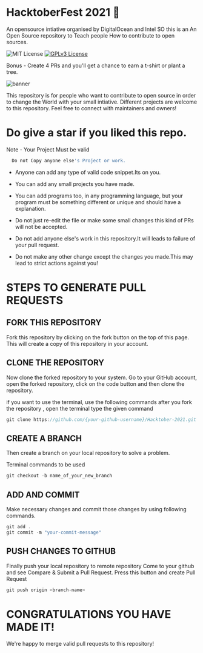 # HacktoberFest 2021 👋
An opensource intiative organised by DigitalOcean and Intel
SO this is an An Open Source repository to Teach people How to contribute to open sources.

![MIT License](https://camo.githubusercontent.com/709f3cbabb06b8896edf6890835a638693bb9f70e6002a959e189190d55d6111/68747470733a2f2f6261646765732e66726170736f66742e636f6d2f6f732f76322f6f70656e2d736f757263652e7376673f763d313033) [![GPLv3 License](https://img.shields.io/badge/License-GPL%20v3-yellow.svg)](https://opensource.org/licenses/)

Bonus - Create 4 PRs and you'll get a chance to earn a t-shirt or plant a tree.


![banner](https://user-images.githubusercontent.com/73028420/135714087-95c1e072-e5ce-4282-b541-6283e642aed2.jpeg)

This repository is for people who want to contribute to open source in order to change the World with your small intiative. Different projects are welcome to this repository.
Feel free to connect with maintainers and owners!

   # Do give a star if you liked this repo.
   
  

Note - Your Project Must be valid

```bash
  Do not Copy anyone else's Project or work.
```
- Anyone can add any type of valid code snippet.Its on you.

- You can add any small projects you have made.

- You can add programs too, in any programming language, but your program must be something different or unique and should have a explanation.

- Do not just re-edit the file or make some small changes this kind of PRs will not be accepted.

- Do not add anyone else's work in this repository.It will leads to failure of your pull request.

- Do not make any other change except the changes you made.This may lead to strict actions against you!

# STEPS TO GENERATE PULL REQUESTS

## FORK THIS REPOSITORY
Fork this repository by clicking on the fork button on the top of this page. This will create a copy of this repository in your account.

## CLONE THE REPOSITORY
Now clone the forked repository to your system. Go to your GitHub account, open the forked repository, click on the code button and then clone the repository.

if you want to use the terminal, use the following commands after you fork the repository , open the terminal type the given command

```javascript
git clone https://github.com/{your-github-username}/Hacktober-2021.git


```
## CREATE A BRANCH
Then create a branch on your local repository to solve a problem.

Terminal commands to be used

```javascript
git checkout -b name_of_your_new_branch


```

## ADD AND COMMIT
Make necessary changes and commit those changes by using following commands.

```javascript
git add .
git commit -m "your-commit-message"


```


## PUSH CHANGES TO GITHUB
Finally push your local repository to remote repository
Come to your github and see Compare & Submit a Pull Request. Press this button and create Pull Request

```javascript
git push origin <branch-name>


```

# CONGRATULATIONS YOU HAVE MADE IT!


We're happy to merge valid pull requests to this repository!


  




